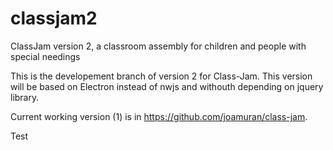 # classjam2
ClassJam version 2, a classroom assembly for children and people with special needings

This is the developement branch of version 2 for Class-Jam. This version will be based on Electron instead of nwjs and withouth depending on jquery library.

Current working version (1) is in https://github.com/joamuran/class-jam.

Test
